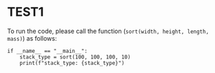 # TEST1

To run the code, please call the function (`sort(width, height, length, mass)`) as follows:

```
if __name__ == "__main__":
    stack_type = sort(100, 100, 100, 10)
    print(f"stack_type: {stack_type}")
```
